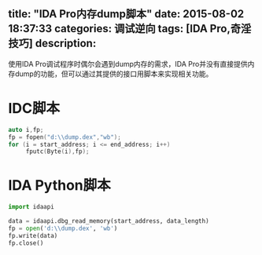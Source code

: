 title: "IDA Pro内存dump脚本"
date: 2015-08-02 18:37:33
categories: 调试逆向
tags: [IDA Pro,奇淫技巧]
description:
---
使用IDA Pro调试程序时偶尔会遇到dump内存的需求，IDA Pro并没有直接提供内存dump的功能，但可以通过其提供的接口用脚本来实现相关功能。

# IDC脚本
``` c
auto i,fp;
fp = fopen("d:\\dump.dex","wb");
for (i = start_address; i <= end_address; i++)
     fputc(Byte(i),fp);
```

# IDA Python脚本
``` python
import idaapi

data = idaapi.dbg_read_memory(start_address, data_length)
fp = open('d:\\dump.dex', 'wb')
fp.write(data)
fp.close()

```
